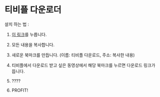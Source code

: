 # 티비플 다운로더

설치 하는 법 : 

1. [이 링크](https://raw.githubusercontent.com/HelloWorld017/useless/master/TvpleDownload/tvpleDownload.js)를 누릅니다.

2. 모든 내용을 복사합니다.

3. 새로운 북마크를 만듭니다. (이름: 티비플 다운로드, 주소: 복사한 내용)

4. 티비플에서 다운로드 받고 싶은 동영상에서 해당 북마크를 누르면 다운로드 링크가 뜹니다.

5. ????

6. PROFIT!
